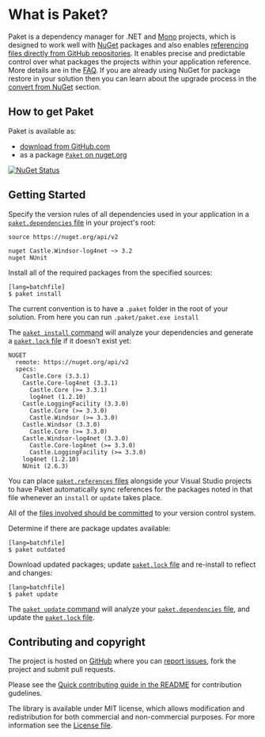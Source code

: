 # What is Paket?

Paket is a dependency manager for .NET and [Mono][mono] projects, which is designed to work well with [NuGet][nuget] packages and also enables [referencing files directly from GitHub repositories](github-dependencies.html).
It enables precise and predictable control over what packages the projects within your application reference. More details are in the [FAQ](faq.html).
If you are already using NuGet for package restore in your solution then you can learn about the upgrade process in the [convert from NuGet](convert-from-nuget.html) section.

  [mono]: http://www.mono-project.com/
  [nuget]: https://www.nuget.org/

## How to get Paket

Paket is available as:

  * [download from GitHub.com](https://github.com/fsprojects/Paket/releases/latest)
  * as a package [`Paket` on nuget.org](https://www.nuget.org/packages/Paket/)

[![NuGet Status](http://img.shields.io/nuget/v/Paket.svg?style=flat)](https://www.nuget.org/packages/Paket/)

## Getting Started

Specify the version rules of all dependencies used in your application in a [`paket.dependencies` file](dependencies-file.html) in your project's root:

    source https://nuget.org/api/v2

    nuget Castle.Windsor-log4net ~> 3.2
    nuget NUnit

Install all of the required packages from the specified sources:

    [lang=batchfile]
    $ paket install

The current convention is to have a `.paket` folder in the root of your solution. From here you can run `.paket/paket.exe install`

The [`paket install` command](paket-install.html) will analyze your dependencies and generate a [`paket.lock` file](lock-file.html) if it doesn't exist yet:

    NUGET
      remote: https://nuget.org/api/v2
      specs:
        Castle.Core (3.3.1)
		Castle.Core-log4net (3.3.1)
		  Castle.Core (>= 3.3.1)
		  log4net (1.2.10)
		Castle.LoggingFacility (3.3.0)
		  Castle.Core (>= 3.3.0)
		  Castle.Windsor (>= 3.3.0)
		Castle.Windsor (3.3.0)
		  Castle.Core (>= 3.3.0)
		Castle.Windsor-log4net (3.3.0)
		  Castle.Core-log4net (>= 3.3.0)
          Castle.LoggingFacility (>= 3.3.0)
		log4net (1.2.10)
		NUnit (2.6.3)

You can place [`paket.references` files](references-files.html) alongside your Visual Studio projects to have Paket automatically sync references for the packages noted in that file whenever an `install` or `update` takes place.

All of the [files involved should be committed](faq.html#Why-should-I-commit-the-lock-file) to your version control system.

Determine if there are package updates available:

    [lang=batchfile]
    $ paket outdated

Download updated packages; update [`paket.lock` file](lock-file.html) and re-install to reflect and changes:

    [lang=batchfile]
    $ paket update

The [`paket update` command](paket-update.html) will analyze your [`paket.dependencies` file](dependencies-file.html), and update the [`paket.lock` file](lock-file.html).

Contributing and copyright
--------------------------

The project is hosted on [GitHub][gh] where you can [report issues][issues], fork the project and submit pull requests.

Please see the [Quick contributing guide in the README][readme] for contribution gudelines.

The library is available under MIT license, which allows modification and redistribution for both commercial and non-commercial purposes.
For more information see the [License file][license].

  [content]: https://github.com/fsprojects/Paket/tree/master/docs/content
  [gh]: https://github.com/fsprojects/Paket
  [issues]: https://github.com/fsprojects/Paket/issues
  [readme]: https://github.com/fsprojects/Paket/blob/master/README.md
  [license]: http://fsprojects.github.io/Paket/license.html
